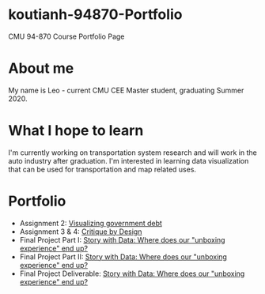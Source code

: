 # koutianh-94870-Portfolio
CMU 94-870 Course Portfolio Page

# About me
My name is Leo - current CMU CEE Master student, graduating Summer 2020.

# What I hope to learn
I'm currently working on transportation system research and will work in the auto industry after graduation. I'm interested in learning data visualization that can be used for transportation and map related uses.

# Portfolio
* Assignment 2: [Visualizing government debt](dataviz2.md)
* Assignment 3 & 4: [Critique by Design](assignment3and4.md)
* Final Project Part I: [Story with Data: Where does our "unboxing experience" end up?](final_project_p1.md)
* Final Project Part II: [Story with Data: Where does our "unboxing experience" end up?](final_project_p2.md)
* Final Project Deliverable: [Story with Data: Where does our "unboxing experience" end up?](https://infogram.com/94870-final-project-1h7z2l3nnzrd2ow?live)
